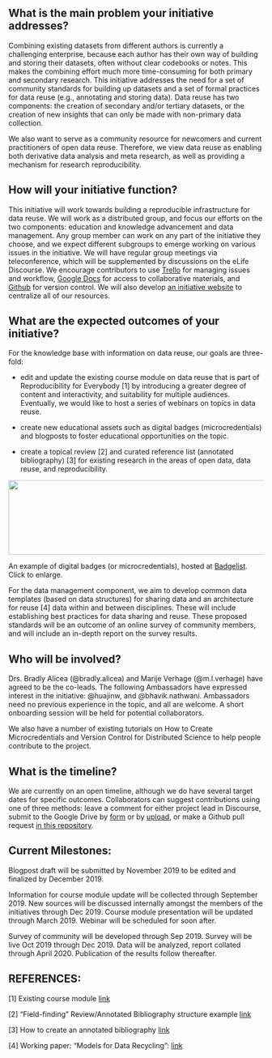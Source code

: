 ## What is the main problem your initiative addresses?
Combining existing datasets from different authors is currently a challenging enterprise, because each author has their own way of building and storing their datasets, often without clear codebooks or notes. This makes the combining effort much more time-consuming for both primary and secondary research. This initiative addresses the need for a set of community standards for building up datasets and a set of formal practices for data reuse (e.g., annotating and storing data). Data reuse has two components: the creation of secondary and/or tertiary datasets, or the creation of new insights that can only be made with non-primary data collection.  

We also want to serve as a community resource for newcomers and current practitioners of open data reuse. Therefore, we view data reuse as enabling both derivative data analysis and meta research, as well as providing a mechanism for research reproducibility. 

## How will your initiative function?
This initiative will work towards building a reproducible infrastructure for data reuse. We will work as a distributed group, and focus our efforts on the two components: education and knowledge advancement and data management. Any group member can work on any part of the initiative they choose, and we expect different subgroups to emerge working on various issues in the initiative. We will have regular group meetings via teleconference, which will be supplemented by discussions on the eLife Discourse. We encourage contributors to use [Trello](https://trello.com/) for managing issues and workflow, [Google Docs](https://drive.google.com/drive/u/1/folders/1yHUcHBlxWkk1QKkLRIwbeULo7oYbTJN1) for access to collaborative materials, and [Github](https://github.com/) for version control. We will also develop [an initiative website](https://data-reuse.weebly.com/) to centralize all of our resources.
 
## What are the expected outcomes of your initiative?

For the knowledge base with information on data reuse, our goals are three-fold:
 
* edit and update the existing course module on data reuse that is part of Reproducibility for Everybody [1] by introducing a greater degree of content and interactivity, and suitability for multiple audiences. Eventually, we would like to host a series of webinars on topics in data reuse. 
 
* create new educational assets such as digital badges (microcredentials) and blogposts to foster educational opportunities on the topic.

* create a topical review [2] and curated reference list (annotated bibliography) [3] for existing research in the areas of open data, data reuse, and reproducibility.

<p align="center">
  <img width="566" height="147" src="https://user-images.githubusercontent.com/38323286/58852056-923a8c80-865a-11e9-8b06-0a923589fdc7.png"><BR>
</p>
  
An example of digital badges (or microcredentials), hosted at [Badgelist](https://www.badgelist.com/). Click to enlarge.
 
For the data management component, we aim to develop common data templates (based on data structures) for sharing data and an architecture for reuse [4] data within and between disciplines. These will include establishing best practices for data sharing and reuse. These proposed standards will be an outcome of an online survey of community members, and will include an in-depth report on the survey results.

## Who will be involved?
Drs. Bradly Alicea (@bradly.alicea) and Marije Verhage (@m.l.verhage) have agreed to be the co-leads. The following Ambassadors have expressed interest in the initiative: @huajinw, and @bhavik.nathwani. Ambassadors need no previous experience in the topic, and all are welcome. A short onboarding session will be held for potential collaborators.
 
We also have a number of existing tutorials on How to Create Microcredentials and Version Control for Distributed Science to help people contribute to the project.  
 
## What is the timeline?
We are currently on an open timeline, although we do have several target dates for specific outcomes. Collaborators can suggest contributions using one of three methods: leave a comment for either project lead in Discourse, submit to the Google Drive by [form](https://docs.google.com/forms/d/e/1FAIpQLSdwOdDA4if27ZD_n1w66kc4vfnRvg7cs8T-LoW1FirclKugyQ/viewform?usp=sf_link) or by [upload](https://github.com/Orthogonal-Research-Lab/Models-for-Data-Reuse/tree/master/Contribution%20Submission), or make a Github pull request [in this repository](https://github.com/Orthogonal-Research-Lab/Module-II-reusefulness-of-data).
 
## Current Milestones:
Blogpost draft will be submitted by November 2019 to be edited and finalized by December 2019. 

Information for course module update will be collected through September 2019. New sources will be discussed internally amongst the members of the initiatives through Dec 2019. Course module presentation will be updated through March 2019. Webinar will be scheduled for soon after. 

Survey of community will be developed through Sep 2019. Survey will be live Oct 2019 through Dec 2019. Data will be analyzed, report collated through April 2020. Publication of the results follow thereafter. 
 
 
## REFERENCES:
[1] Existing course module [link](https://github.com/Orthogonal-Research-Lab/Module-II-reusefulness-of-data)
 
[2] “Field-finding” Review/Annotated Bibliography structure example [link](https://github.com/devoworm/Theoretical-Types-of-Embryo-Developmental-Networks/blob/master/README.md)
 
[3] How to create an annotated bibliography [link](http://jonathanpeelle.net/creating-an-annotated-bibliography)
 
[4] Working paper: “Models for Data Recycling”: [link](https://github.com/Orthogonal-Research-Lab/Models-for-Data-Recycling)  
